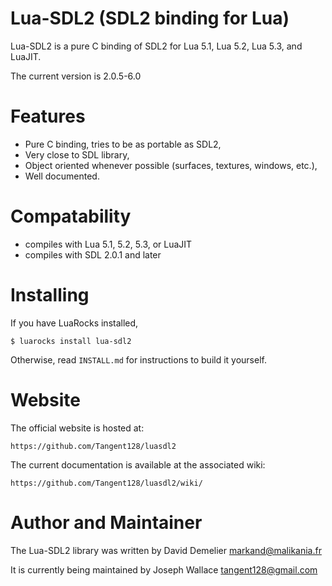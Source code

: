 Lua-SDL2 (SDL2 binding for Lua)
==================================

Lua-SDL2 is a pure C binding of SDL2 for Lua 5.1, Lua 5.2, Lua 5.3, and LuaJIT.

The current version is 2.0.5-6.0

Features
========

* Pure C binding, tries to be as portable as SDL2,
* Very close to SDL library,
* Object oriented whenever possible (surfaces, textures, windows, etc.),
* Well documented.

Compatability
=============

* compiles with Lua 5.1, 5.2, 5.3, or LuaJIT
* compiles with SDL 2.0.1 and later

Installing
==========

If you have LuaRocks installed,

    $ luarocks install lua-sdl2

Otherwise, read `INSTALL.md` for instructions to build it yourself.

Website
=======

The official website is hosted at:

	https://github.com/Tangent128/luasdl2

The current documentation is available at the associated wiki:

	https://github.com/Tangent128/luasdl2/wiki/

Author and Maintainer
=====================

The Lua-SDL2 library was written by David Demelier <markand@malikania.fr>

It is currently being maintained by Joseph Wallace <tangent128@gmail.com>
